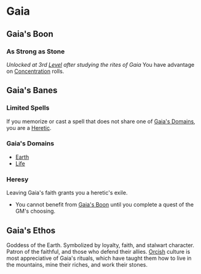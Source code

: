# Gaia

## Gaia's Boon

### As Strong as Stone

*Unlocked at 3rd [Level](../../../Player%20Characters/Derived%20Statistics/Level.md) after studying the rites of Gaia*
You have advantage on [Concentration](../../Spellcasting/Concentration.md) rolls.

## Gaia's Banes

### Limited Spells

If you memorize or cast a spell that does not share one of [Gaia's Domains](#Gaia's%20Domains), you are a [Heretic](#Heresy).

### Gaia's Domains

- [Earth](../../Spells/Spell%20Domains/Earth.md)
- [Life](../../Spells/Spell%20Domains/Life.md)

### Heresy

Leaving Gaia's faith grants you a heretic's exile.

- You cannot benefit from [Gaia's Boon](#Gaia's%20Boon) until you complete a quest of the GM's choosing.

## Gaia's Ethos

Goddess of the Earth. Symbolized by loyalty, faith, and stalwart character. Patron of the faithful, and those who defend their allies. [Orcish](../../../Player%20Characters/Ancenstries/Elf.md#Deep%20Elf%20(Orc)) culture is most appreciative of Gaia's rituals, which have taught them how to live in the mountains, mine their riches, and work their stones.
